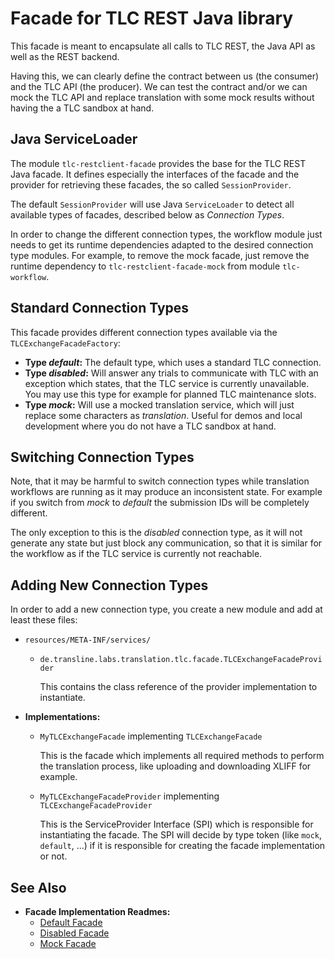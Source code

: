 # Facade for TLC REST Java library

This facade is meant to encapsulate all calls to TLC REST, the
Java API as well as the REST backend.

Having this, we can clearly define the contract between us (the consumer) and
the TLC API (the producer). We can test the contract and/or we can mock the
TLC API and replace translation with some mock results without having the
a TLC sandbox at hand.

## Java ServiceLoader

The module `tlc-restclient-facade` provides the base for the TLC REST Java
facade. It defines especially the interfaces of the facade and the
provider for retrieving these facades, the so called `SessionProvider`.

The default `SessionProvider` will use Java `ServiceLoader` to detect all
available types of facades, described below as _Connection Types_.

In order to change the different connection types, the workflow module just
needs to get its runtime dependencies adapted to the desired connection
type modules. For example, to remove the mock facade, just remove the runtime
dependency to `tlc-restclient-facade-mock` from module `tlc-workflow`.

## Standard Connection Types

This facade provides different connection types available via the
`TLCExchangeFacadeFactory`:

* **Type _default_:** The default type, which uses a standard TLC connection.
* **Type _disabled_:** Will answer any trials to communicate with TLC with an
    exception which states, that the TLC service is currently unavailable.
    You may use this type for example for planned TLC maintenance slots.
* **Type _mock_:** Will use a mocked translation service, which will just replace
    some characters as _translation_. Useful for demos and local development
    where you do not have a TLC sandbox at hand.

## Switching Connection Types

Note, that it may be harmful to switch connection types while translation
workflows are running as it may produce an inconsistent state. For example
if you switch from _mock_ to _default_ the submission IDs will be completely
different.

The only exception to this is the _disabled_ connection type, as it will not
generate any state but just block any communication, so that it is similar for
the workflow as if the TLC service is currently not reachable.

## Adding New Connection Types

In order to add a new connection type, you create a new module and add at least
these files:

* `resources/META-INF/services/`
    * `de.transline.labs.translation.tlc.facade.TLCExchangeFacadeProvider`
    
        This contains the class reference of the provider implementation
        to instantiate.
* **Implementations:**
    * `MyTLCExchangeFacade` implementing `TLCExchangeFacade`
        
        This is the facade which implements all required methods to
        perform the translation process, like uploading and downloading
        XLIFF for example.

    * `MyTLCExchangeFacadeProvider` implementing `TLCExchangeFacadeProvider`
    
        This is the ServiceProvider Interface (SPI) which is responsible for
        instantiating the facade. The SPI will decide by type token (like
        `mock`, `default`, ...) if it is responsible for creating the
        facade implementation or not.

## See Also

* **Facade Implementation Readmes:**
    * [Default Facade](../tlc-restclient-facade-default/README.md)
    * [Disabled Facade](../tlc-restclient-facade-disabled/README.md)
    * [Mock Facade](../tlc-restclient-facade-mock/README.md)

